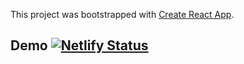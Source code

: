 This project was bootstrapped with [Create React App](https://github.com/facebook/create-react-app).

## Demo [![Netlify Status](https://api.netlify.com/api/v1/badges/5e4b39db-f597-4da2-ab8c-528ed139e94c/deploy-status)](https://app.netlify.com/sites/placca-users-app-starter/deploys)
